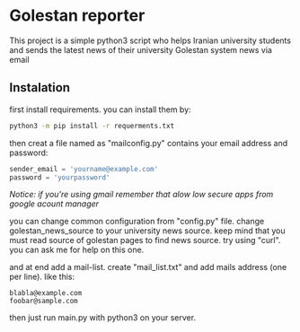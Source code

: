 # Golestan reporter
This project is a simple python3 script who helps Iranian university students and sends the latest news of their university Golestan system news via email

## Instalation
first install requirements. you can install them by:
```bash
python3 -m pip install -r requerments.txt
```

then creat a file named as "mailconfig.py" contains your email address and password:
```python
sender_email = 'yourname@example.com'
password = 'yourpassword'
```
*Notice: if you're using gmail remember that alow low secure apps from google acount manager*

you can change common configuration from "config.py" file. change golestan_news_source to your university news source.
keep mind that you must read source of golestan pages to find news source. try using "curl". you can ask me for help on this one.

and at end add a mail-list. create "mail_list.txt" and add mails address (one per line). like this:
```
blabla@example.com
foobar@sample.com
```

then just run main.py with python3 on your server.